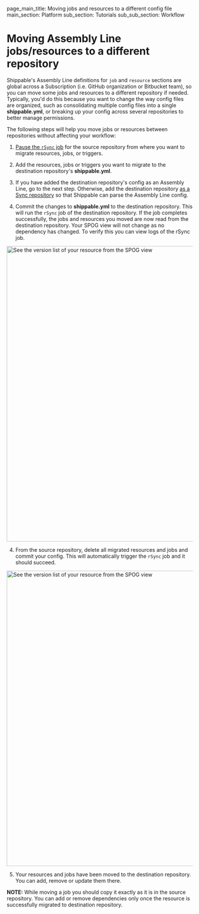 page_main_title: Moving jobs and resources to a different config file
main_section: Platform
sub_section: Tutorials
sub_sub_section: Workflow

# Moving Assembly Line jobs/resources to a different repository

Shippable's Assembly Line definitions for `job` and `resource` sections are global across a Subscription (i.e. GitHub organization or Bitbucket team), so you can move some jobs and resources to a different repository if needed. Typically, you'd do this because you want to change the way config files are organized, such as consolidating multiple config files into a single **shippable.yml**, or breaking up your config across several repositories to better manage permissions.

The following steps will help you move jobs or resources between repositories without affecting your workflow:

1. [Pause the `rSync` job](/platform/tutorial/workflow/crud-job/#pausing-jobs) for the source repository from where you want to migrate resources, jobs, or triggers.

2. Add the resources, jobs or triggers you want to migrate to the destination repository's **shippable.yml**.

3. If you have added the destination repository's config as an Assembly Line, go to the next step. Otherwise, add the destination repository [as a Sync repository](/platform/tutorial/workflow/crud-syncrepo/#adding-a-syncrepo) so that Shippable can parse the Assembly Line config.      

4. Commit the changes to **shippable.yml** to the destination repository. This will run the `rSync` job of the destination repository. If the job completes successfully, the jobs and resources you moved are now read from the destination repository. Your SPOG view will not change as no dependency has changed. To verify this you can view logs of the rSync job.
<img src="/images/pipelines/migrationConsoleLog.png" alt="See the version list of your resource from the SPOG view" style="width:800px;vertical-align: middle;display: block;margin-left: auto;margin-right: auto;"/>

4. From the source repository, delete all migrated resources and jobs and commit your config. This will automatically trigger the `rSync` job and it should succeed.
<img src="/images/pipelines/resumeJob.png" alt="See the version list of your resource from the SPOG view" style="width:800px;vertical-align: middle;display: block;margin-left: auto;margin-right: auto;"/>

5. Your resources and jobs have been moved to the destination repository. You can add, remove or update them there.

**NOTE:** While moving a job you should copy it exactly as it is in the source repository. You can add or remove dependencies only once the resource is successfully migrated to destination repository.
